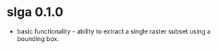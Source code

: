 # slga 0.1.0

  * basic functionality - ability to extract a single raster subset using a
bounding box.
